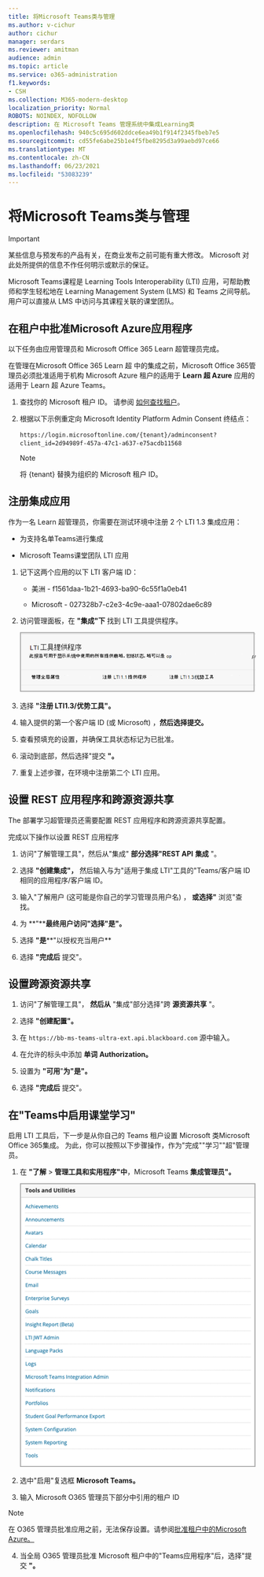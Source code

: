 ```yaml
---
title: 将Microsoft Teams类与管理
ms.author: v-cichur
author: cichur
manager: serdars
ms.reviewer: amitman
audience: admin
ms.topic: article
ms.service: o365-administration
f1.keywords:
- CSH
ms.collection: M365-modern-desktop
localization_priority: Normal
ROBOTS: NOINDEX, NOFOLLOW
description: 在 Microsoft Teams 管理系统中集成Learning类
ms.openlocfilehash: 940c5c695d602ddce6ea49b1f914f2345fbeb7e5
ms.sourcegitcommit: cd55fe6abe25b1e4f5fbe8295d3a99aebd97ce66
ms.translationtype: MT
ms.contentlocale: zh-CN
ms.lasthandoff: 06/23/2021
ms.locfileid: "53083239"
---
```

# <a name="use-microsoft-teams-classes-with-blackboard"></a>将Microsoft Teams类与管理

> [!IMPORTANT]
> 某些信息与预发布的产品有关，在商业发布之前可能有重大修改。 Microsoft 对此处所提供的信息不作任何明示或默示的保证。

Microsoft Teams课程是 Learning Tools Interoperability (LTI) 应用，可帮助教师和学生轻松地在 Learning Management System (LMS) 和 Teams 之间导航。 用户可以直接从 LMS 中访问与其课程关联的课堂团队。

## <a name="approve-the-app-in-the-microsoft-azure-tenant"></a>在租户中批准Microsoft Azure应用程序

以下任务由应用管理员和 Microsoft Office 365 Learn 超管理员完成。

在管理在Microsoft Office 365 Learn 超 中的集成之前，Microsoft Office 365管理员必须批准适用于机构 Microsoft Azure 租户的适用于 **Learn 超 Azure** 应用的适用于 Learn 超 Azure Teams。

1. 查找你的 Microsoft 租户 ID。 请参阅 [如何查找租户](/azure/active-directory/fundamentals/active-directory-how-to-find-tenant)。

2. 根据以下示例重定向 Microsoft Identity Platform Admin Consent 终结点：

   `https://login.microsoftonline.com/{tenant}/adminconsent?client_id=2d94989f-457a-47c1-a637-e75acdb11568`

   > [!NOTE]
   > 将 {tenant} 替换为组织的 Microsoft 租户 ID。

## <a name="register-the-integration-apps"></a>注册集成应用

作为一名 Learn 超管理员，你需要在测试环境中注册 2 个 LTI 1.3 集成应用：

- 为支持名单Teams进行集成

- Microsoft Teams课堂团队 LTI 应用

1. 记下这两个应用的以下 LTI 客户端 ID：

    - 美洲 - f1561daa-1b21-4693-ba90-6c55f1a0eb41

    - Microsoft - 027328b7-c2e3-4c9e-aaa1-07802dae6c89

2. 访问管理面板，在 **"集成"下** 找到 LTI 工具提供程序。

   ![这是 LTI 工具提供程序对话框，显示提供程序列表](../media/lti-media/lti-tool-providers.png)

3. 选择 **"注册 LTI1.3/优势工具"。**

4. 输入提供的第一个客户端 ID (或 Microsoft) ，**然后选择提交。**

5. 查看预填充的设置，并确保工具状态标记为已批准。

6. 滚动到底部，然后选择"提交 **"。**

7. 重复上述步骤，在环境中注册第二个 LTI 应用。

## <a name="set-up-the-rest-application-and-cross-origin-resource-sharing"></a>设置 REST 应用程序和跨源资源共享

The 部署学习超管理员还需要配置 REST 应用程序和跨源资源共享配置。

完成以下操作以设置 REST 应用程序

1. 访问"了解管理工具"，然后从"集成" **部分选择"REST API** **集成** "。

2. 选择 **"创建集成"，** 然后输入与为"适用于集成 LTI"工具的"Teams/客户端 ID 相同的应用程序/客户端 ID。

3. 输入"了解用户 (这可能是你自己的学习管理员用户名) ， **或选择"** 浏览"查找。

4. 为 **"****最终用户访问"选择"是"。**

5. 选择 **"是****"以授权充当用户**

6. 选择 **"完成后** 提交"。

## <a name="set-up-cross-origin-resource-sharing"></a>设置跨源资源共享

1. 访问"了解管理工具"， **然后从** "集成"部分选择"跨 **源资源共享** "。

2. 选择 **"创建配置"。**

3. 在 `https://bb-ms-teams-ultra-ext.api.blackboard.com` 源中输入。

4. 在允许的标头中添加 **单词** **Authorization。**

5. 设置为 **"可用**"**为"是"。**

6. 选择 **"完成后** 提交"。

## <a name="enable-class-teams-in-blackboard-learn"></a>在"Teams中启用课堂学习"

启用 LTI 工具后，下一步是从你自己的 Teams 租户设置 Microsoft 类Microsoft Office 365集成。 为此，你可以按照以下步骤操作，作为"完成""学习""超"管理员。

1. 在 **"了解**  >  **管理工具和实用程序"中**，Microsoft Teams **集成管理员"。**

   ![包含可用工具列表的工具和实用程序对话框](../media/lti-media/tools-utilities.png)

2. 选中"启用"复选框 **Microsoft Teams。**

3. 输入 Microsoft O365 管理员下部分中引用的租户 ID

 > [!NOTE]
 > 在 O365 管理员批准应用之前，无法保存设置。请参阅[批准租户中的Microsoft Azure。](#approve-the-app-in-the-microsoft-azure-tenant)

4. 当全局 O365 管理员批准 Microsoft 租户中的"Teams应用程序"后，选择"提交 **"。**

